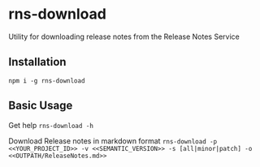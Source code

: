 # rns-download
Utility for downloading release notes from the Release Notes Service

## Installation
```npm i -g rns-download```

## Basic Usage
Get help
```rns-download -h```

Download Release notes in markdown format
```rns-download -p <<YOUR_PROJECT_ID>> -v <<SEMANTIC_VERSION>> -s [all|minor|patch] -o <<OUTPATH/ReleaseNotes.md>>```
